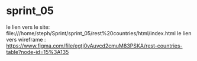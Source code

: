 # sprint_05
le lien vers le site: file:///home/steph/Sprint/sprint_05/rest%20countries/html/index.html
le lien vers wireframe : https://www.figma.com/file/egtj0vAuvcd2cmuM83PSKA/rest-countries-table?node-id=15%3A135
